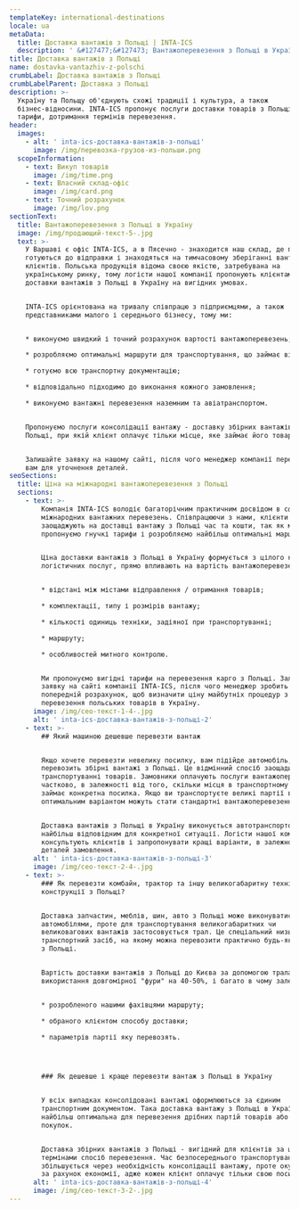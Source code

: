 ```yaml
---
templateKey: international-destinations
locale: ua
metaData:
  title: Доставка вантажів з Польщі | INTA-ICS
  description: ' &#127477;&#127473; Вантажоперевезення з Польщі в Україну &#9989; Міжнародні професійні вантажоперевезення &#9989; Збірні вантажі з Польщі. Чесні ціни, швидкий сервіс & #9742; 068 5555 999'
title: Доставка вантажів з Польщі
name: dostavka-vantazhiv-z-polschi
crumbLabel: Доставка вантажів з Польщі
crumbLabelParent: Доставка з Польщі
description: >-
  Україну та Польщу об'єднують схожі традиції і культура, а також
  бізнес-відносини. INTA-ICS пропонує послуги доставки товарів з Польщі, вигідні
  тарифи, дотримання термінів перевезення.
header:
  images:
    - alt: ' inta-ics-доставка-вантажів-з-польщі'
      image: /img/перевозка-грузов-из-польши.png
  scopeInformation:
    - text: Викуп товарів
      image: /img/time.png
    - text: Власний склад-офіс
      image: /img/card.png
    - text: Точний розрахунок
      image: /img/lov.png
sectionText:
  title: Вантажоперевезення з Польщі в Україну
  image: /img/продающий-текст-5-.jpg
  text: >-
    У Варшаві є офіс INTA-ICS, а в Пясечно - знаходится наш склад, де постійно
    готуються до відправки і знаходяться на тимчасовому зберіганні вантажі наших
    клієнтів. Польська продукція відома своєю якістю, затребувана на
    українському ринку, тому логісти нашої компанії пропонують клієнтам послуги
    доставки вантажів з Польщі в Україну на вигідних умовах.


    INTA-ICS орієнтована на тривалу співпрацю з підприємцями, а також
    представниками малого і середнього бізнесу, тому ми:


    * виконуємо швидкий і точний розрахунок вартості вантажоперевезень;

    * розробляємо оптимальні маршрути для транспортування, що займає від 3 днів;

    * готуємо всю транспортну документацію;

    * відповідально підходимо до виконання кожного замовлення;

    * виконуємо вантажні перевезення наземним та авіатранспортом.


    Пропонуємо послуги консолідації вантажу - доставку збірних вантажів з
    Польщі, при якій клієнт оплачує тільки місце, яке займає його товар.


    Залишайте заявку на нашому сайті, після чого менеджер компанії передзвонить
    вам для уточнення деталей.
seoSections:
  title: Ціна на міжнародні вантажоперевезення з Польщі
  sections:
    - text: >-
        Компанія INTA-ICS володіє багаторічним практичним досвідом в сфері
        міжнародних вантажних перевезень. Співпрацюючи з нами, клієнти
        заощаджують на доставці вантажу з Польщі час та кошти, так як ми
        пропонуємо гнучкі тарифи і розробляємо найбільш оптимальні маршрути.


        Ціна доставки вантажів з Польщі в Україну формується з цілого комплексу
        логістичних послуг, прямо впливають на вартість вантажоперевезень:


        * відстані між містами відправлення / отримання товарів;

        * комплектації, типу і розмірів вантажу;

        * кількості одиниць техніки, задіяної при транспортуванні;

        * маршруту;

        * особливостей митного контролю.


        Ми пропонуємо вигідні тарифи на перевезення карго з Польщі. Залишайте
        заявку на сайті компанії INTA-ICS, після чого менеджер зробить
        попередній розрахунок, щоб визначити ціну майбутніх процедур з
        перевезення польських товарів в Україну.
      image: /img/сео-текст-1-4-.jpg
      alt: ' inta-ics-доставка-вантажів-з-польщі-2'
    - text: >-
        ## Який машиною дешевше перевезти вантаж


        Якщо хочете перевезти невелику посилку, вам підійде автомобіль, що
        перевозить збірні вантажі з Польщі. Це відмінний спосіб заощадити на
        транспортуванні товарів. Замовники оплачують послуги вантажоперевезень
        частково, в залежності від того, скільки місця в транспортному засобі
        займає конкретна посилка. Якщо ви транспортуєте великі партії вантажу,
        оптимальним варіантом можуть стати стандартні вантажоперевезення.


        Доставка вантажів з Польщі в Україну виконується автотранспортом,
        найбільш відповідним для конкретної ситуації. Логісти нашої компанії
        консультують клієнтів і запропонувати кращі варіанти, в залежності від
        деталей замовлення.
      alt: ' inta-ics-доставка-вантажів-з-польщі-3'
      image: /img/сео-текст-2-4-.jpg
    - text: >-
        ### Як перевезти комбайн, трактор та іншу великогабаритну техніку або
        конструкції з Польщі?


        Доставка запчастин, меблів, шин, авто з Польщі може виконуватися різними
        автомобілями, проте для транспортування великогабаритних чи
        великовагових вантажів застосовується трал. Це спеціальний низькорамний
        транспортний засіб, на якому можна перевозити практично будь-які товари
        з Польщі.


        Вартість доставки вантажів з Польщі до Києва за допомогою трала дорожче
        використання довгомірної "фури" на 40-50%, і багато в чому залежить від:


        * розробленого нашими фахівцями маршруту;

        * обраного клієнтом способу доставки;

        * параметрів партії яку перевозять.




        ### Як дешевше і краще перевезти вантаж з Польщі в Україну


        У всіх випадках консолідовані вантажі оформлюються за єдиним
        транспортним документом. Така доставка вантажу з Польщі в Україну
        найбільш оптимальна для перевезення дрібних партій товарів або разових
        покупок.


        Доставка збірних вантажів з Польщі - вигідний для клієнтів за ціною і
        термінами спосіб перевезення. Час безпосереднього транспортування
        збільшується через необхідність консолідації вантажу, проте окупається
        за рахунок економії, адже кожен клієнт оплачує тільки свою посилку.
      alt: ' inta-ics-доставка-вантажів-з-польщі-4'
      image: /img/сео-текст-3-2-.jpg
---
```

